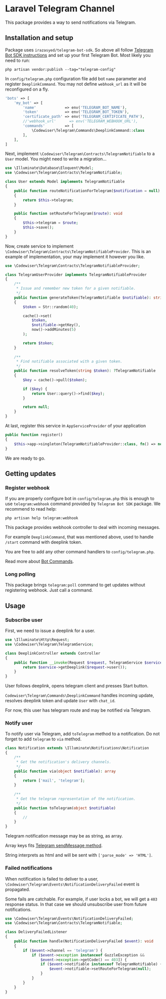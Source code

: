 # Laravel Telegram Channel

This package provides a way to send notifications via Telegram.

## Installation and setup

Package uses `irazasyed/telegram-bot-sdk`. So above all follow 
[Telegram Bot SDK 
instructions](https://telegram-bot-sdk.com/docs/getting-started/installation)
and set up your first Telegram Bot. Most likely you need to run:

    php artisan vendor:publish --tag="telegram-config"

In `config/telegram.php` configuration file add bot `name` parameter and 
register `DeeplinkCommand`. You may not define `webhook_url` as it will be 
reconfigured on a fly.

```php
'bots' => [
    'my_bot' => [
        'name'             => env('TELEGRAM_BOT_NAME'),
        'token'            => env('TELEGRAM_BOT_TOKEN'),
        'certificate_path' => env('TELEGRAM_CERTIFICATE_PATH'),
        //'webhook_url'      => env('TELEGRAM_WEBHOOK_URL'),
        'commands'         => [
            \Codewiser\Telegram\Commands\DeeplinkCommand::class
        ],
    ],
]
```

Next, implement `\Codewiser\Telegram\Contracts\TelegramNotifiable` to a 
`User` model. You might need to write a migration...

```php
use \Illuminate\Database\Eloquent\Model;
use \Codewiser\Telegram\Contracts\TelegramNotifiable;

class User extends Model implements TelegramNotifiable
{
    public function routeNotificationForTelegram($notification = null): mixed
    {
        return $this->telegram;
    }

    public function setRouteForTelegram($route): void
    {
        $this->telegram = $route;
        $this->save();
    }
}
```

Now, create service to implement 
`\Codewiser\Telegram\Contracts\TelegramNotifiableProvider`. This is an 
example of implementation, your may implement it however you like.

```php
use \Codewiser\Telegram\Contracts\TelegramNotifiableProvider;

class TelegramUserProvider implements TelegramNotifiableProvider
{
    /**
     * Issue and remember new token for a given notifiable.
     */
    public function generateToken(TelegramNotifiable $notifiable): string
    {
        $token = Str::random(40);

        cache()->set(
            $token,
            $notifiable->getKey(),
            now()->addMinutes(5)
        );

        return $token;
    }
    
    /**
     * Find notifiable associated with a given token.
     */
    public function resolveToken(string $token): ?TelegramNotifiable
    {
        $key = cache()->pull($token);

        if ($key) {
            return User::query()->find($key);
        }

        return null;
    }
}
```

At last, register this service in `AppServiceProvider` of your application

```php
public function register()
{
    $this->app->singleton(TelegramNotifiableProvider::class, fn() => new TelegramUserProvider);
}
```

We are ready to go.

## Getting updates

### Register webhook

If you are properly configure bot in `config/telegram.php` this is enough 
to use `telegram:webhook` command provided by `Telegram Bot SDK` 
package. We recommend to read help:

    php artisan help telegram:webhook

This package provides webhook controller to deal with incoming messages. 

For example `DeeplinkCommand`, that was 
mentioned above, used to handle `/start` command with deeplink token.

You are free to add any other command handlers to `config/telegram.php`.

Read more about 
[Bot Commands](https://telegram-bot-sdk.com/docs/guides/commands-system).

### Long polling

This package brings `telegram:poll` command to get updates without 
registering webhook. Just call a command.

## Usage

### Subscribe user

First, we need to issue a deeplink for a user.

```php
use \Illuminate\Http\Request;
use \Codewiser\Telegram\TelegramService;

class DeeplinkController extends Controller
{
    public function __invoke(Request $request, TelegramService $service) {
        return $service->getDeeplink($request->user());
    }
}
```

User follows deeplink, opens telegram client and presses Start button.

`Codewiser\Telegram\Commands\DeeplinkCommand` handles incoming update, 
resolves deeplink token and update `User` with `chat_id`.

For now, this user has telegram route and may be notified via Telegram.

### Notify user

To notify user via Telegram, add `toTelegram` method to a notification. Do 
not forget to add `telegram` to `via` method.

```php
class Notification extends \Illuminate\Notifications\Notification
{
    /**
     * Get the notification's delivery channels.
     */
    public function via(object $notifiable): array
    {
        return ['mail', 'telegram'];
    }
    
    /**
     * Get the telegram representation of the notification.
     */
    public function toTelegram(object $notifiable)
    {
        //
    }
}
```

Telegram notification message may be as string, as array.

Array keys fits [Telegram sendMessage 
method](https://core.telegram.org/bots/api#sendmessage).

String interprets as html and will be sent with `['parse_mode' => 'HTML']`.

### Failed notifications

When notification is failed to deliver to a user, 
`\Codewiser\Telegram\Events\NotificationDeliveryFailed` event is propagated.

Some fails are catchable. For example, if user locks a bot, we will get a 
`403` response status. In that case we should unsubscribe user from future 
notifications.

```php
use \Codewiser\Telegram\Events\NotificationDeliveryFailed;
use \Codewiser\Telegram\Contracts\TelegramNotifiable;

class DeliveryFailedListener 
{
    public function handle(NotificationDeliveryFailed $event): void
    {
        if ($event->channel == 'telegram') {
            if ($event->exception instanceof GuzzleException &&
                $event->exception->getCode() == 403]) {
                if ($event->notifiable instanceof TelegramNotifiable) {
                    $event->notifiable->setRouteForTelegram(null);
                }
            }
        }
    }
}
```